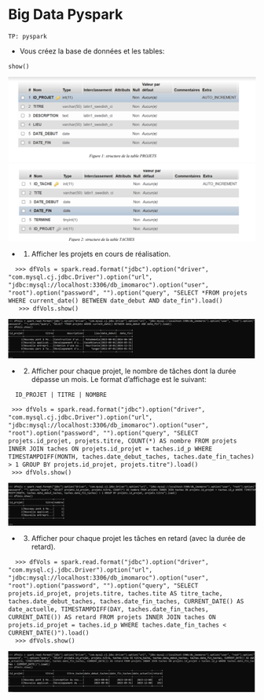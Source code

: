# Big Data Pyspark

```
TP: pyspark
```
*  Vous créez la base de données et les tables:

```
show()
```

![image](https://github.com/BeidjaCheikh/pyspark/blob/master/images/img3.png)
![image](https://github.com/BeidjaCheikh/pyspark/blob/master/images/img4.png)

* 1. Afficher les projets en cours de réalisation.

```
  >>> dfVols = spark.read.format("jdbc").option("driver", "com.mysql.cj.jdbc.Driver").option("url", "jdbc:mysql://localhost:3306/db_imomaroc").option("user", "root").option("password", "").option("query", "SELECT *FROM projets WHERE current_date() BETWEEN date_debut AND date_fin").load() 
   >>> dfVols.show()       
```
![image](https://github.com/BeidjaCheikh/pyspark/blob/master/images/img1.png)

*  2. Afficher pour chaque projet, le nombre de tâches dont la durée dépasse un mois. Le format
      d’affichage est le suivant:
```
  ID_PROJET | TITRE | NOMBRE
```
```
 >>> dfVols = spark.read.format("jdbc").option("driver", "com.mysql.cj.jdbc.Driver").option("url", "jdbc:mysql://localhost:3306/db_imomaroc").option("user", "root").option("password", "").option("query", "SELECT projets.id_projet, projets.titre, COUNT(*) AS nombre FROM projets INNER JOIN taches ON projets.id_projet = taches.id_p WHERE TIMESTAMPDIFF(MONTH, taches.date_debut_taches, taches.date_fin_taches) > 1 GROUP BY projets.id_projet, projets.titre").load()
 >>> dfVols.show() 
```
![image](https://github.com/BeidjaCheikh/pyspark/blob/master/images/img5.png)

* 3. Afficher pour chaque projet les tâches en retard (avec la durée de retard).

```
  >>> dfVols = spark.read.format("jdbc").option("driver", "com.mysql.cj.jdbc.Driver").option("url", "jdbc:mysql://localhost:3306/db_imomaroc").option("user", "root").option("password", "").option("query", "SELECT projets.id_projet, projets.titre, taches.tite AS titre_tache, taches.date_debut_taches, taches.date_fin_taches, CURRENT_DATE() AS date_actuelle, TIMESTAMPDIFF(DAY, taches.date_fin_taches, CURRENT_DATE()) AS retard FROM projets INNER JOIN taches ON projets.id_projet = taches.id_p WHERE taches.date_fin_taches < CURRENT_DATE()").load()
  >>> dfVols.show() 
```
![image](https://github.com/BeidjaCheikh/pyspark/blob/master/images/img6.png)